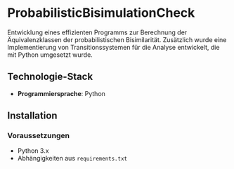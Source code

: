 # ProbabilisticBisimulationCheck

Entwicklung eines effizienten Programms zur Berechnung der Äquivalenzklassen der probabilistischen Bisimilarität. Zusätzlich wurde eine Implementierung von Transitionssystemen für die Analyse entwickelt, die mit Python umgesetzt wurde.

## Technologie-Stack

- **Programmiersprache**: Python

## Installation

### Voraussetzungen

- Python 3.x
- Abhängigkeiten aus `requirements.txt`
